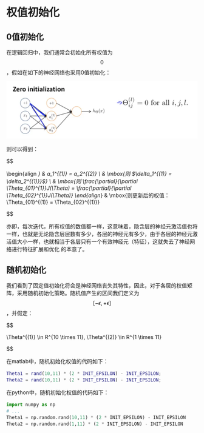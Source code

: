 权值初始化
============

0值初始化
--------------

在逻辑回归中，我们通常会初始化所有权值为$$0$$，假如在如下的神经网络也采用0值初始化：

![0值初始化](../attachments/0值初始化.png)

则可以得到：

$$

\begin{align *}
& a_1^{(1)} = a_2^{(2)} \\
& \mbox{则 $\delta_1^{(1)} = \delta_2^{(1)}}$} \\
& \mbox{则 \frac{\partial}{\partial \Theta_{01}^{1}}J(\Theta) = \frac{\partial}{\partial \Theta_{02}^{1}}J(\Theta)}
\end{align*}
& \mbox{则更新后的权值：\Theta_{01}^{(1)} = \Theta_{02}^{(1)}}

$$

亦即，每次迭代，所有权值的数值都一样，这意味着，隐含层的神经元激活值也将一样，也就是无论隐含层层数有多少，各层的神经元有多少，由于各层的神经元激活值大小一样，也就相当于各层只有一个有效神经元（特征），这就失去了神经网络进行特征扩展和优化
的本意了。

随机初始化
--------------------

我们看到了固定值初始化将会是神经网络丧失其特性，因此，对于各层的权值矩阵，采用随机初始化策略。随机值产生的区间我们定义为$$[-\epsilon, +\epsilon]$$，并假定：

$$

\Theta^{(1)} \in R^{10 \times 11}, \Theta^{(2)} \in R^{1 \times 11}

$$

在matlab中，随机初始化权值的代码如下：

```matlab
Theta1 = rand(10,11) * (2 * INIT_EPSILON) - INIT_EPSILON;
Theta2 = rand(10,11) * (2 * INIT_EPSILON) - INIT_EPSILON;
```

在python中，随机初始化权值的代码如下：

```python
import numpy as np
# ...
Theta1 = np.random.rand(10,11) * (2 * INIT_EPSILON) - INIT_EPSILON
Theta2 = np.random.rand(1,11) * (2 * INIT_EPSILON) - INIT_EPSILON
````

